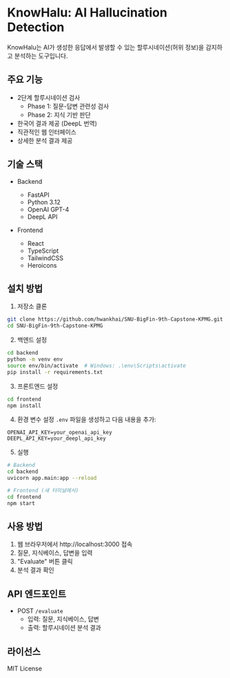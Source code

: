 # KnowHalu: AI Hallucination Detection

KnowHalu는 AI가 생성한 응답에서 발생할 수 있는 할루시네이션(허위 정보)을 감지하고 분석하는 도구입니다.

## 주요 기능

- 2단계 할루시네이션 검사
  - Phase 1: 질문-답변 관련성 검사
  - Phase 2: 지식 기반 판단
- 한국어 결과 제공 (DeepL 번역)
- 직관적인 웹 인터페이스
- 상세한 분석 결과 제공

## 기술 스택

- Backend
  - FastAPI
  - Python 3.12
  - OpenAI GPT-4
  - DeepL API

- Frontend
  - React
  - TypeScript
  - TailwindCSS
  - Heroicons

## 설치 방법

1. 저장소 클론
```bash
git clone https://github.com/hwankhai/SNU-BigFin-9th-Capstone-KPMG.git
cd SNU-BigFin-9th-Capstone-KPMG
```

2. 백엔드 설정
```bash
cd backend
python -m venv env
source env/bin/activate  # Windows: .\env\Scripts\activate
pip install -r requirements.txt
```

3. 프론트엔드 설정
```bash
cd frontend
npm install
```

4. 환경 변수 설정
`.env` 파일을 생성하고 다음 내용을 추가:
```
OPENAI_API_KEY=your_openai_api_key
DEEPL_API_KEY=your_deepl_api_key
```

5. 실행
```bash
# Backend
cd backend
uvicorn app.main:app --reload

# Frontend (새 터미널에서)
cd frontend
npm start
```

## 사용 방법

1. 웹 브라우저에서 http://localhost:3000 접속
2. 질문, 지식베이스, 답변을 입력
3. "Evaluate" 버튼 클릭
4. 분석 결과 확인

## API 엔드포인트

- POST `/evaluate`
  - 입력: 질문, 지식베이스, 답변
  - 출력: 할루시네이션 분석 결과

## 라이선스

MIT License

